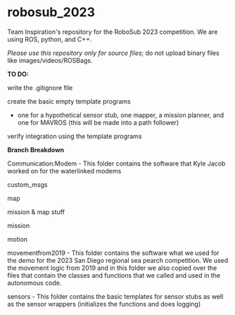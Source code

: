 # robosub_2023
Team Inspiration's repository for the RoboSub 2023 competition. We are using ROS, python, and C++.

*Please use this repository only for source files*; do not upload binary files like images/videos/ROSBags.

**TO DO:**

write the .gitignore file

create the basic empty template programs 
- one for a hypothetical sensor stub, one mapper, a mission planner, and one for MAVROS (this will be made into a path follower)

verify integration using the template programs



**Branch Breakdown**

Communication:Modem - This folder contains the software that Kyle Jacob worked on for the waterlinked modems 

custom_msgs 

map

mission & map stuff 

mission 

motion

movementfrom2019 - This folder contains the software what we used for the demo for the 2023 San Diego regional sea pearch competition. We used the movement logic from 2019 and in this folder we also copied over the files that contain the classes and functions that we called and used in the autonomous code.

sensors - This folder contains the basic templates for sensor stubs as well as the sensor wrappers (initializes the functions and does logging)
